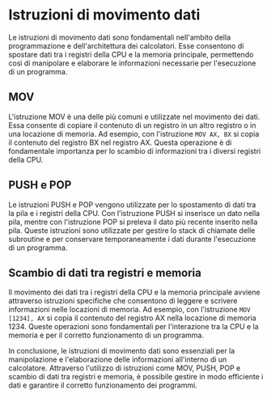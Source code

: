 # Istruzioni di movimento dati

Le istruzioni di movimento dati sono fondamentali nell'ambito della programmazione e dell'architettura dei calcolatori. Esse consentono di spostare dati tra i registri della CPU e la memoria principale, permettendo così di manipolare e elaborare le informazioni necessarie per l'esecuzione di un programma.

## MOV

L'istruzione MOV è una delle più comuni e utilizzate nel movimento dei dati. Essa consente di copiare il contenuto di un registro in un altro registro o in una locazione di memoria. Ad esempio, con l'istruzione `MOV AX, BX` si copia il contenuto del registro BX nel registro AX. Questa operazione è di fondamentale importanza per lo scambio di informazioni tra i diversi registri della CPU.

## PUSH e POP

Le istruzioni PUSH e POP vengono utilizzate per lo spostamento di dati tra la pila e i registri della CPU. Con l'istruzione PUSH si inserisce un dato nella pila, mentre con l'istruzione POP si preleva il dato più recente inserito nella pila. Queste istruzioni sono utilizzate per gestire lo stack di chiamate delle subroutine e per conservare temporaneamente i dati durante l'esecuzione di un programma.

## Scambio di dati tra registri e memoria

Il movimento dei dati tra i registri della CPU e la memoria principale avviene attraverso istruzioni specifiche che consentono di leggere e scrivere informazioni nelle locazioni di memoria. Ad esempio, con l'istruzione `MOV [1234], AX` si copia il contenuto del registro AX nella locazione di memoria 1234. Queste operazioni sono fondamentali per l'interazione tra la CPU e la memoria e per il corretto funzionamento di un programma.

In conclusione, le istruzioni di movimento dati sono essenziali per la manipolazione e l'elaborazione delle informazioni all'interno di un calcolatore. Attraverso l'utilizzo di istruzioni come MOV, PUSH, POP e scambio di dati tra registri e memoria, è possibile gestire in modo efficiente i dati e garantire il corretto funzionamento dei programmi.
